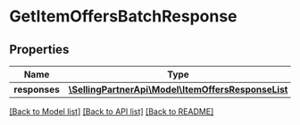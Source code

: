 # GetItemOffersBatchResponse

## Properties
Name | Type | Description | Notes
------------ | ------------- | ------------- | -------------
**responses** | [**\SellingPartnerApi\Model\ItemOffersResponseList**](ItemOffersResponseList.md) |  | [optional] 

[[Back to Model list]](../README.md#documentation-for-models) [[Back to API list]](../README.md#documentation-for-api-endpoints) [[Back to README]](../README.md)



